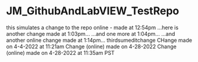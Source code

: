 # JM_GithubAndLabVIEW_TestRepo
 this simulates a change to the repo online - made at 12:54pm
...here is another change made at 1:03pm...
...and one more at 1:04pm...
...and another online change made at 1:14pm...
thirdsumeditchange
CHange made on 4-4-2022 at 11:21am
Change (online) made on 4-28-2022
Change (online) made on 4-28-2022 at 11:35am PST
